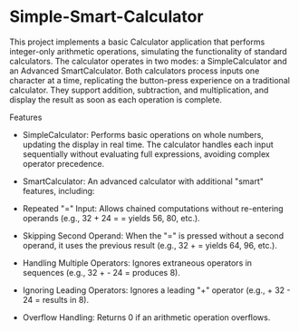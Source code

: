 # Simple-Smart-Calculator

This project implements a basic Calculator application that performs integer-only arithmetic operations, simulating the functionality of standard calculators. The calculator operates in two modes: a SimpleCalculator and an Advanced SmartCalculator. Both calculators process inputs one character at a time, replicating the button-press experience on a traditional calculator. They support addition, subtraction, and multiplication, and display the result as soon as each operation is complete.

Features
- SimpleCalculator: Performs basic operations on whole numbers, updating the display in real time. The calculator handles each input sequentially without evaluating full expressions, avoiding complex operator precedence.

- SmartCalculator: An advanced calculator with additional "smart" features, including:

- Repeated "=" Input: Allows chained computations without re-entering operands (e.g., 32 + 24 = = yields 56, 80, etc.).
- Skipping Second Operand: When the "=" is pressed without a second operand, it uses the previous result (e.g., 32 + = yields 64, 96, etc.).
- Handling Multiple Operators: Ignores extraneous operators in sequences (e.g., 32 + - 24 = produces 8).
- Ignoring Leading Operators: Ignores a leading "+" operator (e.g., + 32 - 24 = results in 8).
- Overflow Handling: Returns 0 if an arithmetic operation overflows.
